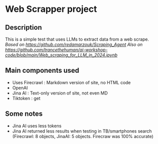 # Web Scrapper project

## Description
This is a simple test that uses LLMs to extract data from a web scrape.  
*Based on https://github.com/redamarzouk/Scraping_Agent*
*Also on https://github.com/trancethehuman/ai-workshop-code/blob/main/Web_scraping_for_LLM_in_2024.ipynb*

## Main components used
- Uses Firecrawl : Markdown version of site, no HTML code
- OpenAI
- Jina AI : Text-only version of site, not even MD
- Tiktoken : get


## Some notes
- Jina AI uses less tokens
- Jina AI returned less results when testing in TB/smartphones search (Firecrawl: 8 objects, JinaAI: 5 objects. Firecraw was 100% accurate)
